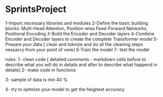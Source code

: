 # SprintsProject
1-Import necessary libraries and modules 2-Define the basic building blocks: Multi-Head Attention, Position-wise Feed-Forward Networks, Positional Encoding 3-Build the Encoder and Decoder layers 4-Combine Encoder and Decoder layers to create the complete Transformer model 5-Prepare your data [ clean and toknize and do all the cleaning steps nessacry from your point of veiw] 6-Train the model 7- test the model

rules: 1- clean code [ detailed comments - markdown cells before to describe what you will do in details and after to describe what happend in details] 2- make code in functions

3- sample of data is min 40 %

4- try to optmize your model to get the heighest accuracy
